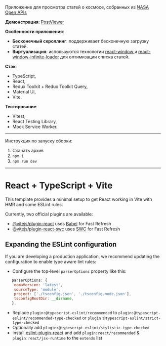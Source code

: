 Приложение для просмотра статей о космосе, собранных из [NASA Open APIs](https://api.nasa.gov/)

**Демонстрация**: [PostViewer](https://post-viewer-six.vercel.app)

**Особенности приложения**:
- **Бесконечный скроллинг**: поддерживает бесконечную загрузку статей.
- **Виртуализация**: используются технологии [react-window ](https://github.com/bvaughn/react-window) и [react-window-infinite-loader](https://www.npmjs.com/package/react-window-infinite-loader) для оптимизации списка статей.

**Стэк**:  
- TypeScript,
- React,
- Redux Toolkit + Redux Toolkit Query,
- Material UI,
- Vite.

**Тестирование**:  
- Vitest, 
- React Testing Library, 
- Mock Service Worker.

---

Инструкция по запуску сборки:

1. Скачать архив
2. `npm i`
3. `npm run dev`

---

# React + TypeScript + Vite

This template provides a minimal setup to get React working in Vite with HMR and some ESLint rules.

Currently, two official plugins are available:

- [@vitejs/plugin-react](https://github.com/vitejs/vite-plugin-react/blob/main/packages/plugin-react/README.md) uses [Babel](https://babeljs.io/) for Fast Refresh
- [@vitejs/plugin-react-swc](https://github.com/vitejs/vite-plugin-react-swc) uses [SWC](https://swc.rs/) for Fast Refresh

## Expanding the ESLint configuration

If you are developing a production application, we recommend updating the configuration to enable type aware lint rules:

- Configure the top-level `parserOptions` property like this:

```js
   parserOptions: {
    ecmaVersion: 'latest',
    sourceType: 'module',
    project: ['./tsconfig.json', './tsconfig.node.json'],
    tsconfigRootDir: __dirname,
   },
```

- Replace `plugin:@typescript-eslint/recommended` to `plugin:@typescript-eslint/recommended-type-checked` or `plugin:@typescript-eslint/strict-type-checked`
- Optionally add `plugin:@typescript-eslint/stylistic-type-checked`
- Install [eslint-plugin-react](https://github.com/jsx-eslint/eslint-plugin-react) and add `plugin:react/recommended` & `plugin:react/jsx-runtime` to the `extends` list
